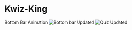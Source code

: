 # Kwiz-King
Bottom Bar Animation
![Bottom bar Updated](https://user-images.githubusercontent.com/78037912/129003738-f426becc-57e3-458e-be0f-417d57694b1a.gif)
![Quiz Updated](https://user-images.githubusercontent.com/78037912/129004205-9707de76-7ba2-4f1d-ad8d-a694a4c77705.gif)
